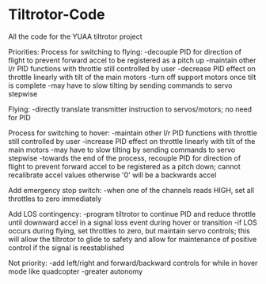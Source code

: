 # Tiltrotor-Code
All the code for the YUAA tiltrotor project

Priorities:
Process for switching to flying:
-decouple PID for direction of flight to prevent forward accel to be registered as a pitch up
-maintain other l/r PID functions with throttle still controlled by user
-decrease PID effect on throttle linearly with tilt of the main motors
-turn off support motors once tilt is complete
-may have to slow tilting by sending commands to servo stepwise

Flying:
-directly translate transmitter instruction to servos/motors; no need for PID

Process for switching to hover:
-maintain other l/r PID functions with throttle still controlled by user
-increase PID effect on throttle linearly with tilt of the main motors
-may have to slow tilting by sending commands to servo stepwise
-towards the end of the process, recouple PID for direction of flight to prevent forward accel to be registered as a pitch down; 
cannot recalibrate accel values otherwise '0' will be a backwards accel

Add emergency stop switch:
-when one of the channels reads HIGH, set all throttles to zero immediately

Add LOS contingency:
-program tiltrotor to continue PID and reduce throttle until downward accel in a signal loss event during hover or transition
-if LOS occurs during flying, set throttles to zero, but maintain servo controls; this will allow the tiltrotor to glide to safety 
and allow for maintenance of positive control if the signal is reestablished

Not priority:
-add left/right and forward/backward controls for while in hover mode like quadcopter
-greater autonomy
